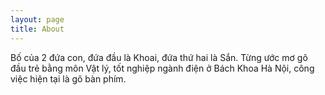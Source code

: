 ```yaml
---
layout: page
title: About
---
```

Bố của 2 đứa con, đứa đầu là Khoai, đứa thứ hai là Sắn.
Từng ước mơ gõ đầu trẻ bằng môn Vật lý, tốt nghiệp ngành điện ở Bách Khoa Hà Nội, công việc hiện tại là gõ bàn phím.